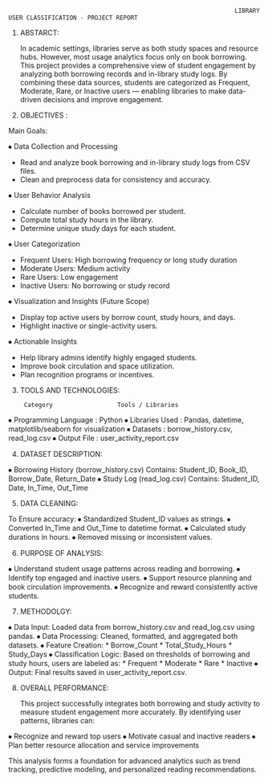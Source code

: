 					                                               LIBRARY USER CLASSIFICATION - PROJECT REPORT


1.	ABSTARCT:

	In academic settings, libraries serve as both study spaces and resource hubs. However, most usage analytics focus only on book borrowing.
This project provides a comprehensive view of student engagement by analyzing both borrowing records and in-library study logs.
By combining these data sources, students are categorized as Frequent, Moderate, Rare, or Inactive users — enabling libraries to make data-driven decisions and improve engagement.


2. OBJECTIVES :

Main Goals:

⦁ Data Collection and Processing
   * Read and analyze book borrowing and in-library study logs from CSV files.
   * Clean and preprocess data for consistency and accuracy.

⦁ User Behavior Analysis
   * Calculate number of books borrowed per student.
   * Compute total study hours in the library.
   * Determine unique study days for each student.

⦁ User Categorization
   * Frequent Users: High borrowing frequency or long study duration
   * Moderate Users: Medium activity
   * Rare Users: Low engagement
   * Inactive Users: No borrowing or study record

⦁ Visualization and Insights (Future Scope)
   * Display top active users by borrow count, study hours, and days.
   * Highlight inactive or single-activity users.

⦁ Actionable Insights
   * Help library admins identify highly engaged students.
   * Improve book circulation and space utilization.
   * Plan recognition programs or incentives.


3. TOOLS AND TECHNOLOGIES:

	    Category                  Tools / Libraries 
⦁	Programming Language   :	  Python
⦁	Libraries Used	        :	  Pandas, datetime, matplotlib/seaborn for visualization
⦁	Datasets	      	      :	  borrow_history.csv, read_log.csv
⦁	Output File	      	    :	  user_activity_report.csv


4. DATASET DESCRIPTION:

⦁	Borrowing History (borrow_history.csv)
	  Contains: Student_ID, Book_ID, Borrow_Date, Return_Date
⦁	Study Log (read_log.csv)
	  Contains: Student_ID, Date, In_Time, Out_Time


5. DATA CLEANING:

To Ensure accuracy:
⦁	Standardized Student_ID values as strings.
⦁	Converted In_Time and Out_Time to datetime format.
⦁	Calculated study durations in hours.
⦁	Removed missing or inconsistent values.


6. PURPOSE OF ANALYSIS:

⦁	Understand student usage patterns across reading and borrowing.
⦁	Identify top engaged and inactive users.
⦁	Support resource planning and book circulation improvements.
⦁	Recognize and reward consistently active students.

 
7. METHODOLGY:

⦁	Data Input:
	Loaded data from borrow_history.csv and read_log.csv using pandas.
⦁	Data Processing:
	Cleaned, formatted, and aggregated both datasets.
⦁	Feature Creation:
   	* Borrow_Count
   	* Total_Study_Hours
   	* Study_Days
⦁	Classification Logic:
	Based on thresholds of borrowing and study hours, users are labeled as:
	* Frequent
   	* Moderate
   	* Rare
   	* Inactive
⦁	Output:
	   Final results saved in user_activity_report.csv.


8. OVERALL PERFORMANCE:

	This project successfully integrates both borrowing and study activity to measure student engagement more accurately.
By identifying user patterns, libraries can:

⦁	Recognize and reward top users
⦁	Motivate casual and inactive readers
⦁	Plan better resource allocation and service improvements

This analysis forms a foundation for advanced analytics such as trend tracking, predictive modeling, and personalized reading recommendations.







